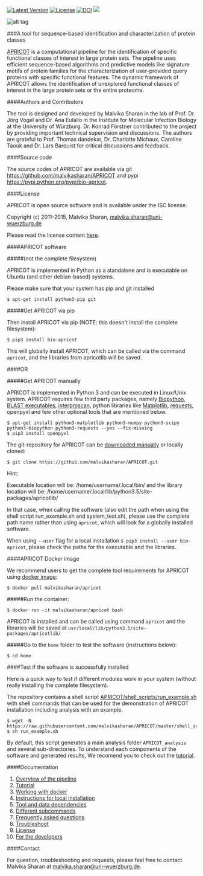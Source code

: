 [![Latest Version](https://img.shields.io/pypi/v/bio-apricot.svg)](https://pypi.python.org/pypi/bio-apricot/)
[![License](https://img.shields.io/pypi/l/bio-apricot.svg)](https://pypi.python.org/pypi/bio-apricot/)
[![DOI](https://zenodo.org/badge/21283/malvikasharan/APRICOT.svg)](https://zenodo.org/badge/latestdoi/21283/malvikasharan/APRICOT)
[![](https://images.microbadger.com/badges/version/malvikasharan/apricot.svg)](https://microbadger.com/images/malvikasharan/apricot "Get your own version badge on microbadger.com")

![alt tag](https://github.com/malvikasharan/APRICOT/blob/master/APRICOT_logo.png)

###A tool for sequence-based identification and characterization of protein classes

[APRICOT](http://malvikasharan.github.io/APRICOT/) is a computational pipeline for the identification of specific functional classes of interest in large protein sets. The pipeline uses efficient sequence-based algorithms and predictive models like signature motifs of protein families for the characterization of user-provided query proteins with specific functional features. The dynamic framework of APRICOT allows the identification of unexplored functional classes of interest in the large protein sets or the entire proteome.

####Authors and Contributors

The tool is designed and developed by Malvika Sharan in the lab of Prof. Dr. Jörg Vogel and Dr. Ana Eulalio in the Institute for Molecular Infection Biology at the University of Würzburg. Dr. Konrad Förstner contributed to the project by providing important technical supervision and discussions. The authors are grateful to Prof. Thomas dandekar, Dr. Charlotte Michaux, Caroline Taouk and Dr. Lars Barquist for critical discussions and feedback.

####Source code

The source codes of APRICOT are available via git https://github.com/malvikasharan/APRICOT and pypi https://pypi.python.org/pypi/bio-apricot.

####License

APRICOT is open source software and is available under the ISC license.

Copyright (c) 2011-2015, Malvika Sharan, <malvika.sharan@uni-wuerzburg.de>

Please read the license content [here](https://github.com/malvikasharan/APRICOT/blob/master/LICENSE.md).

####APRICOT software 

#####(not the complete filesystem)

APRICOT is implemented in Python as a standalone and is executable on Ubuntu (and other debian-based) systems.

Please make sure that your system has pip and git installed 

````
$ apt-get install python3-pip git 
````

#####Get APRICOT via pip

Then install APRICOT via pip (NOTE: this doesn't install the complete filesystem):
````
$ pip3 install bio-apricot 
````

This will globally install APRICOT, which can be called via the command `apricot`, and the libraries from apricotlib will be saved.

####OR

#####Get APRICOT manually

APRICOT is implemented in Python 3 and can be executed in Linux/Unix system. APRICOT requires few third party packages, namely [Biopython](http://biopython.org/wiki/Main_Page), [BLAST executables](https://blast.ncbi.nlm.nih.gov/Blast.cgi?PAGE_TYPE=BlastDocs&DOC_TYPE=Download), [interproscan](https://www.ebi.ac.uk/interpro/interproscan.html), python libraries like [Matplotlib](http://matplotlib.org/), [requests](https://pypi.python.org/pypi/requests), openpyxl and few other optional tools that are mentioned below.

````
$ apt-get install python3-matplotlib python3-numpy python3-scipy python3-biopython python3-requests --yes --fix-missing
$ pip3 install openpyxl
````

The git-repository for APRICOT can be [downloaded manually](https://github.com/malvikasharan/APRICOT/archive/master.zip) or locally cloned:

`````
$ git clone https://github.com/malvikasharan/APRICOT.git
`````

Hint:

Executable location will be: /home/username/.local/bin/
and the library location will be: /home/username/.local/lib/python3.5/site-packages/apricotlib/

In that case, when calling the software (also edit the path when using the shell script run_example.sh and system_test.sh), please use the complete path name rather than using `apricot`, which will look for a globally installed software.

When using `--user` flag for a local installation `$ pip3 install --user bio-apricot`, please check the paths for the executable and the libraries.

####APRICOT Docker image

We recommend users to get the complete tool requirements for APRICOT using [docker image](https://docs.docker.com/v1.8/userguide/dockerimages/):
````
$ docker pull malvikasharan/apricot
````

#####Run the container:
````
$ docker run -it malvikasharan/apricot bash
````
APRICOT is installed and can be called using command `apricot` and the libraries will be saved at `usr/local/lib/python3.5/site-packages/apricotlib/`

#####Go to the `home` folder to test the software (instructions below):
````
$ cd home
````

####Test if the software is successfully installed

Here is a quick way to test if different modules work in your system (without really installing the complete filesystem).

The repository contains a shell script [APRICOT/shell_scripts/run_example.sh](https://github.com/malvikasharan/APRICOT/blob/master/shell_scripts/run_example.sh) with shell commands that can be used for the demonstration of APRICOT installation including analysis with an example. 

````
$ wget -N https://raw.githubusercontent.com/malvikasharan/APRICOT/master/shell_scripts/run_example.sh
$ sh run_example.sh
````

By default, this script generates a main analysis folder `APRICOT_analysis` and several sub-directories. To understand each components of the software and generated results, We recomend you to check out the [tutorial](https://github.com/malvikasharan/APRICOT/blob/master/documentation/APRICOT_tutorial.md).

####Documentation

1. [Overview of the pipeline](https://github.com/malvikasharan/APRICOT/blob/master/documentation/pipeline_overview.md)
1. [Tutorial](https://github.com/malvikasharan/APRICOT/blob/master/documentation/APRICOT_tutorial.md)
1. [Working with docker](https://github.com/malvikasharan/APRICOT/blob/master/documentation/docker.md)
1. [Instructions for local installation](https://github.com/malvikasharan/APRICOT/blob/master/documentation/installation.md)
1. [Tool and data dependencies](https://github.com/malvikasharan/APRICOT/blob/master/documentation/software_dependencies.md)
1. [Different subcommands](https://github.com/malvikasharan/APRICOT/blob/master/documentation/subcommands.md)
1. [Frequently asked questions](https://github.com/malvikasharan/APRICOT/blob/master/documentation/FAQs.md)
1. [Troubleshoot](https://github.com/malvikasharan/APRICOT/blob/master/documentation/troubleshooting.md)
1. [License](https://github.com/malvikasharan/APRICOT/blob/master/LICENSE.md)
1. [For the developers](https://github.com/malvikasharan/APRICOT/blob/master/documentation/for_the_developers.md)

####Contact

For question, troubleshooting and requests, please feel free to contact Malvika Sharan at <malvika.sharan@uni-wuerzburg.de>.

